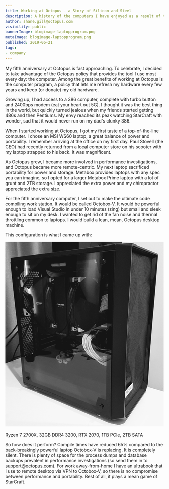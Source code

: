 ```yaml
---
title: Working at Octopus - a Story of Silicon and Steel
description: A history of the computers I have enjoyed as a result of the Octopus Deploy computer policy.
author: shane.gill@octopus.com
visibility: public
bannerImage: blogimage-laptopprogram.png
metaImage: blogimage-laptopprogram.png
published: 2019-06-21
tags:
- company
---
```


My fifth anniversary at Octopus is fast approaching. To celebrate, I decided to take advantage of the Octopus policy that provides the tool I use most every day: the computer. Among the great benefits of working at Octopus is the computer program, a policy that lets me refresh my hardware every few years and keep (or donate) my old hardware.

Growing up, I had access to a 386 computer, complete with turbo button and 2400bps modem (eat your heart out 5G). I thought it was the best thing in the world, but quickly turned jealous when my friends started getting 486s and then Pentiums. My envy reached its peak watching StarCraft with wonder, sad that it would never run on my dad's clunky 386.

When I started working at Octopus, I got my first taste of a top-of-the-line computer. I chose an MSI WS60 laptop, a great balance of power and portability. I remember arriving at the office on my first day. Paul Stovell (the CEO) had recently returned from a local computer store on his scooter with my laptop strapped to his back. It was magnificent.

As Octopus grew, I became more involved in performance investigations, and Octopus became more remote-centric. My next laptop sacrificed portability for power and storage. Metabox provides laptops with any spec you can imagine, so I opted for a larger Metabox Prime laptop with a lot of grunt and 2TB storage. I appreciated the extra power and my chiropractor appreciated the extra size.

For the fifth anniversary computer, I set out to make the ultimate code compiling work station. It would be called Octobox-V. It would be powerful enough to load Visual Studio in under 10 minutes (zing) but small and sleek enough to sit on my desk. I wanted to get rid of the fan noise and thermal throttling common to laptops. I would build a lean, mean, Octopus desktop machine.

This configuration is what I came up with:

![An amazing desktop computer](octobox-v.jpg "width=600")

Ryzen 7 2700X, 32GB DDR4 3200, RTX 2070, 1TB PCIe, 2TB SATA

So how does it perform? Compile times have reduced 65% compared to the back-breakingly powerful laptop Octobox-V is replacing. It is completely silent. There is plenty of space for the process dumps and database backups prevalent in performance investigations (so send them in to support@octopus.com). For work away-from-home I have an ultrabook that I use to remote desktop via VPN to Octobox-V, so there is no compromise between performance and portability. Best of all, it plays a mean game of StarCraft.